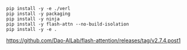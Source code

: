 ```
pip install -y -e ./verl
pip install -y packaging
pip install -y ninja
pip install -y flash-attn --no-build-isolation
pip install -y -e .
```


https://github.com/Dao-AILab/flash-attention/releases/tag/v2.7.4.post1